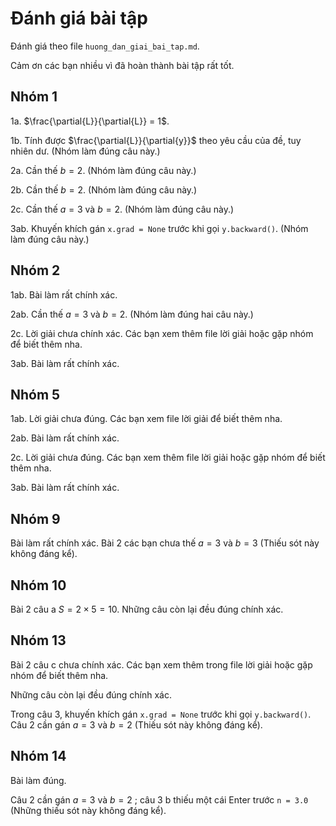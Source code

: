 Đánh giá bài tập
================

Đánh giá theo file `huong_dan_giai_bai_tap.md`.

Cảm ơn các bạn nhiều vì đã hoàn thành bài tập rất tốt.

Nhóm 1
------

1a. $\frac{\partial{L}}{\partial{L}} = 1$.

1b. Tính được $\frac{\partial{L}}{\partial{y}}$ theo yêu cầu của đề, tuy nhiên dư. (Nhóm làm đúng câu này.)

2a. Cần thế $b = 2$. (Nhóm làm đúng câu này.)

2b. Cần thế $b = 2$. (Nhóm làm đúng câu này.)

2c. Cần thế $a = 3$ và $b = 2$. (Nhóm làm đúng câu này.)

3ab. Khuyến khích gán `x.grad = None` trước khi gọi `y.backward()`. (Nhóm làm đúng câu này.)

Nhóm 2
------

1ab. Bài làm rất chính xác.

2ab. Cần thế $a = 3$ và $b = 2$. (Nhóm làm đúng hai câu này.)

2c. Lời giải chưa chính xác. Các bạn xem thêm file lời giải hoặc gặp nhóm để biết thêm nha.

3ab. Bài làm rất chính xác.

Nhóm 5
------

1ab. Lời giải chưa đúng. Các bạn xem file lời giải để biết thêm nha.

2ab. Bài làm rất chính xác.

2c. Lời giải chưa đúng. Các bạn xem thêm file lời giải hoặc gặp nhóm để biết thêm nha.

3ab. Bài làm rất chính xác.

Nhóm 9
------

Bài làm rất chính xác. Bài 2 các bạn chưa thế $a = 3$ và $b = 3$ (Thiếu sót này không đáng kể).

Nhóm 10
-------

Bài 2 câu a $S = 2\times 5 = 10$. Những câu còn lại đều đúng chính xác.

Nhóm 13
-------

Bài 2 câu c chưa chính xác. Các bạn xem thêm trong file lời giải hoặc gặp nhóm để biết thêm nha. 

Những câu còn lại đều đúng chính xác. 

Trong câu 3, khuyến khích gán `x.grad = None` trước khi gọi `y.backward()`. Câu 2 cần gán $a = 3$ và $b = 2$ (Thiếu sót này không đáng kể).

Nhóm 14
-------

Bài làm đúng.

Câu 2 cần gán $a = 3$ và $b = 2$ ; câu 3 b thiếu một cái Enter trước `n = 3.0` (Những thiếu sót này không đáng kể).
